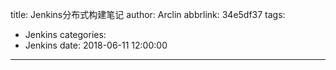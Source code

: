 title: Jenkins分布式构建笔记
author: Arclin
abbrlink: 34e5df37
tags:
  - Jenkins
categories:
  - Jenkins
date: 2018-06-11 12:00:00
---
